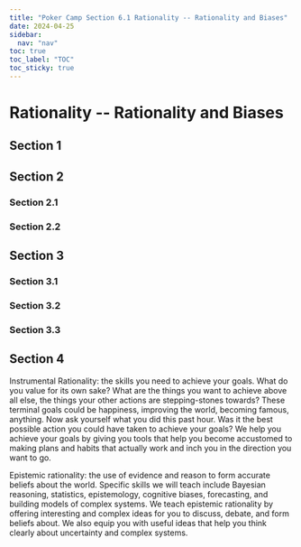 ```yaml
---
title: "Poker Camp Section 6.1 Rationality -- Rationality and Biases"
date: 2024-04-25
sidebar:
  nav: "nav"
toc: true
toc_label: "TOC"
toc_sticky: true
---
```


# Rationality -- Rationality and Biases

## Section 1

## Section 2
### Section 2.1
### Section 2.2


## Section 3
### Section 3.1
### Section 3.2
### Section 3.3

## Section 4

Instrumental Rationality: the skills you need to achieve your goals. What do you value for its own sake? What are the things you want to achieve above all else, the things your other actions are stepping-stones towards? These terminal goals could be happiness, improving the world, becoming famous, anything. Now ask yourself what you did this past hour. Was it the best possible action you could have taken to achieve your goals? We help you achieve your goals by giving you tools that help you become accustomed to making plans and habits that actually work and inch you in the direction you want to go.

Epistemic rationality: the use of evidence and reason to form accurate beliefs about the world. Specific skills we will teach include Bayesian reasoning, statistics, epistemology, cognitive biases, forecasting, and building models of complex systems. We teach epistemic rationality by offering interesting and complex ideas for you to discuss, debate, and form beliefs about. We also equip you with useful ideas that help you think clearly about uncertainty and complex systems.
